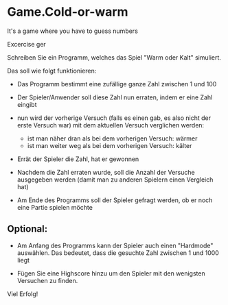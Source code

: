 # Game.Cold-or-warm
It's a game where you have to guess numbers

Excercise ger

Schreiben Sie ein Programm, welches das Spiel "Warm oder Kalt" simuliert.

Das soll wie folgt funktionieren:

- Das Programm bestimmt eine zufällige ganze Zahl zwischen 1 und 100

- Der Spieler/Anwender soll diese Zahl nun erraten, indem er eine Zahl
  eingibt

- nun wird der vorherige Versuch (falls es einen gab, es also nicht der
  erste Versuch war) mit dem aktuellen Versuch verglichen werden:
  - ist man näher dran als bei dem vorherigen Versuch: wärmer
  - ist man weiter weg als bei dem vorherigen Versuch: kälter

- Errät der Spieler die Zahl, hat er gewonnen

- Nachdem die Zahl erraten wurde, soll die Anzahl der Versuche ausgegeben
  werden (damit man zu anderen Spielern einen Vergleich hat)

- Am Ende des Programms soll der Spieler gefragt werden, ob er noch eine
  Partie spielen möchte

Optional:
---------
- Am Anfang des Programms kann der Spieler auch einen "Hardmode" auswählen.
  Das bedeutet, dass die gesuchte Zahl zwischen 1 und 1000 liegt

- Fügen Sie eine Highscore hinzu um den Spieler mit den wenigsten Versuchen
  zu finden.

Viel Erfolg!
